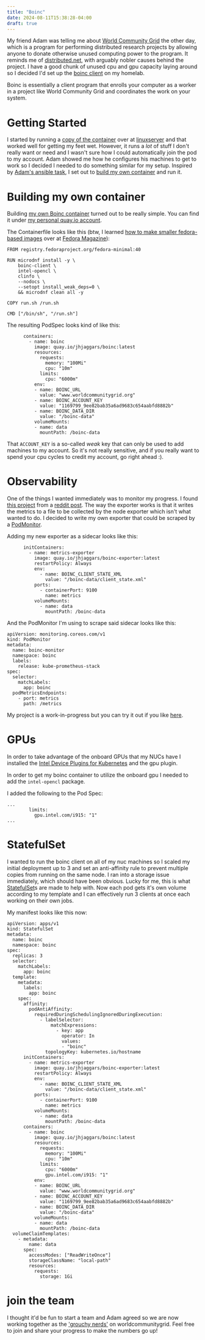 ```yaml
---
title: "Boinc"
date: 2024-08-11T15:38:28-04:00
draft: true
---
```


My friend Adam was telling me about [World Community Grid](https://www.worldcommunitygrid.org) the other day, which is a program for performing distributed research projects by allowing anyone to donate otherwise unused computing power to the program.  It reminds me of [distributed.net](https://distributed.net), with arguably nobler causes behind the project.  I have a good chunk of unused cpu and gpu capacity laying around so I decided I'd set up the [boinc client](https://boinc.berkeley.edu/) on my homelab.

Boinc is essentially a client program that enrolls your computer as a worker in a project like World Community Grid and coordinates the work on your system. 
# Getting Started

I started by running a [copy of the container](https://github.com/linuxserver/docker-boinc) over at [linuxserver](https://www.linuxserver.io/) and that worked well for getting my feet wet.  However, it runs a _lot_ of stuff I don't really want or need and I wasn't sure how I could automatically join the pod to my account.  Adam showed me how he configures his machines to get to work so I decided I needed to do something similar for my setup. Inspired by [Adam's ansible task](https://github.com/maxamillion/maxible/blob/main/roles/worldcommunitygrid/tasks/main.yml#L21-L28), I set out to [build my own container](https://github.com/jhjaggars/boinc) and run it. 

# Building my own container

Building [my own Boinc container](https://github.com/jhjaggars/boinc) turned out to be really simple.  You can find it under [my personal quay.io account](https://quay.io/jhjaggars/boinc).

The Containerfile looks like this (btw, I learned [how to make smaller fedora-based images](https://fedoramagazine.org/build-smaller-containers/) over at [Fedora Magazine](https://fedoramagazine.org)):

```
FROM registry.fedoraproject.org/fedora-minimal:40

RUN microdnf install -y \
	boinc-client \
	intel-opencl \
	clinfo \
	--nodocs \
	--setopt install_weak_deps=0 \
	&& microdnf clean all -y

COPY run.sh /run.sh

CMD ["/bin/sh", "/run.sh"]

```

The resulting PodSpec looks kind of like this:

```
      containers:
        - name: boinc
          image: quay.io/jhjaggars/boinc:latest
          resources:
            requests:
              memory: "100Mi"
              cpu: "10m"
            limits:
              cpu: "6000m"
          env:
          - name: BOINC_URL
            value: "www.worldcommunitygrid.org"
          - name: BOINC_ACCOUNT_KEY
            value: "1169799_9ee82bab35a6ad9683c654aabfd8882b"
          - name: BOINC_DATA_DIR
            value: "/boinc-data"
          volumeMounts:
          - name: data
            mountPath: /boinc-data
```

That `ACCOUNT_KEY` is a so-called _weak_ key that can only be used to add machines to my account.  So it's not really sensitive, and if you really want to spend your cpu cycles to credit my account, go right ahead :).

# Observability

One of the things I wanted immediately was to monitor my progress.  I found [this project](https://gitlab.com/ordaa/boinc_exporter) from a [reddit post](https://www.reddit.com/r/BOINC/comments/lpb0tz/monitor_your_boinc_installations_with_prometheus/).  The way the exporter works is that it writes the metrics to a file to be collected by the node exporter which isn't what wanted to do.  I decided to write my own exporter that could be scraped by a [PodMonitor](https://github.com/prometheus-operator/prometheus-operator/blob/main/Documentation/api.md#monitoring.coreos.com/v1.PodMonitor).

Adding my new exporter as a sidecar looks like this:

```
      initContainers:
        - name: metrics-exporter
          image: quay.io/jhjaggars/boinc-exporter:latest
          restartPolicy: Always
          env:
            - name: BOINC_CLIENT_STATE_XML
              value: "/boinc-data/client_state.xml"
          ports:
            - containerPort: 9100
              name: metrics
          volumeMounts:
            - name: data
              mountPath: /boinc-data
```

And the PodMonitor I'm using to scrape said sidecar looks like this:

```
apiVersion: monitoring.coreos.com/v1
kind: PodMonitor
metadata:
  name: boinc-monitor
  namespace: boinc
  labels:
    release: kube-prometheus-stack
spec:
  selector:
    matchLabels:
      app: boinc
  podMetricsEndpoints:
    - port: metrics
      path: /metrics
```

My project is a work-in-progress but you can try it out if you like [here](https://github.com/jhjaggars/boinc-exporter).

# GPUs

In order to take advantage of the onboard GPUs that my NUCs have I installed the [Intel Device Plugins for Kubernetes](https://intel.github.io/intel-device-plugins-for-kubernetes/cmd/gpu_plugin/README.html#install-with-operator) and the gpu plugin.

In order to get my boinc container to utilize the onboard gpu I needed to add the `intel-opencl` package.

I added the following to the Pod Spec:

```
...
        limits:
          gpu.intel.com/i915: "1"
...
```


# StatefulSet

I wanted to run the boinc client on all of my nuc machines so I scaled my initial deployment up to 3 and set an anti-affinity rule to prevent multiple copies from running on the same node.  I ran into a storage issue immediately, which should have been obvious.  Lucky for me, this is what [StatefulSet](https://kubernetes.io/docs/concepts/workloads/controllers/statefulset/)s are made to help with.  Now each pod gets it's own volume according to my template and I can effectively run 3 clients at once each working on their own jobs.

My manifest looks like this now:

```
apiVersion: apps/v1
kind: StatefulSet
metadata:
  name: boinc
  namespace: boinc
spec:
  replicas: 3
  selector:
    matchLabels:
      app: boinc
  template:
    metadata:
      labels:
        app: boinc
    spec:
      affinity:
        podAntiAffinity:
          requiredDuringSchedulingIgnoredDuringExecution:
            - labelSelector:
                matchExpressions:
                  - key: app
                    operator: In
                    values:
                    - "boinc"
              topologyKey: kubernetes.io/hostname
      initContainers:
        - name: metrics-exporter
          image: quay.io/jhjaggars/boinc-exporter:latest
          restartPolicy: Always
          env:
            - name: BOINC_CLIENT_STATE_XML
              value: "/boinc-data/client_state.xml"
          ports:
            - containerPort: 9100
              name: metrics
          volumeMounts:
            - name: data
              mountPath: /boinc-data
      containers:
        - name: boinc
          image: quay.io/jhjaggars/boinc:latest
          resources:
            requests:
              memory: "100Mi"
              cpu: "10m"
            limits:
              cpu: "6000m"
              gpu.intel.com/i915: "1"
          env:
          - name: BOINC_URL
            value: "www.worldcommunitygrid.org"
          - name: BOINC_ACCOUNT_KEY
            value: "1169799_9ee82bab35a6ad9683c654aabfd8882b"
          - name: BOINC_DATA_DIR
            value: "/boinc-data"
          volumeMounts:
          - name: data
            mountPath: /boinc-data
  volumeClaimTemplates:
    - metadata:
        name: data
      spec:
        accessModes: ["ReadWriteOnce"]
        storageClassName: "local-path"
        resources:
          requests:
            storage: 1Gi
```

# join the team

I thought it'd be fun to start a team and Adam agreed so we are now working together as the ['grouchy nerds'](https://www.worldcommunitygrid.org/team/viewTeamInfo.do?teamId=33X5Z8GRL2) on worldcommunitygrid.  Feel free to join and share your progress to make the numbers go up! 
